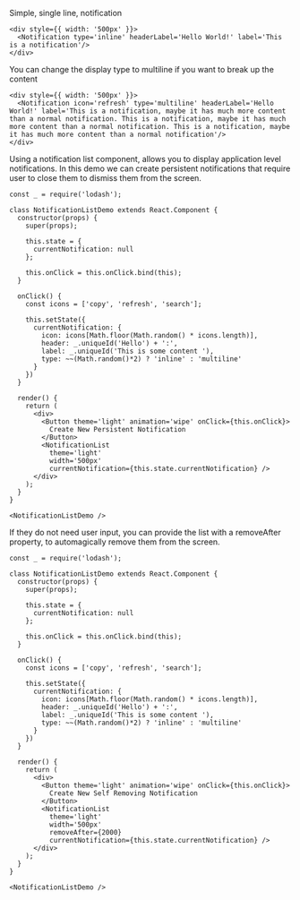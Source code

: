 Simple, single line, notification

```
<div style={{ width: '500px' }}>
  <Notification type='inline' headerLabel='Hello World!' label='This is a notification'/>
</div>
```

You can change the display type to multiline if you want to break up the content

```
<div style={{ width: '500px' }}>
  <Notification icon='refresh' type='multiline' headerLabel='Hello World!' label='This is a notification, maybe it has much more content than a normal notification. This is a notification, maybe it has much more content than a normal notification. This is a notification, maybe it has much more content than a normal notification'/>
</div>
```

Using a notification list component, allows you to display application level notifications. In this demo we can create persistent notifications that require user to close them to dismiss them from the screen.
```
const _ = require('lodash');

class NotificationListDemo extends React.Component {
  constructor(props) {
    super(props);

    this.state = {
      currentNotification: null
    };

    this.onClick = this.onClick.bind(this);
  }

  onClick() {
    const icons = ['copy', 'refresh', 'search'];

    this.setState({
      currentNotification: {
        icon: icons[Math.floor(Math.random() * icons.length)],
        header: _.uniqueId('Hello') + ':',
        label: _.uniqueId('This is some content '),
        type: ~~(Math.random()*2) ? 'inline' : 'multiline'
      }
    })
  }

  render() {
    return (
      <div>
        <Button theme='light' animation='wipe' onClick={this.onClick}>
          Create New Persistent Notification
        </Button>
        <NotificationList
          theme='light'
          width='500px'
          currentNotification={this.state.currentNotification} />
      </div>
    );
  }
}

<NotificationListDemo />
```

If they do not need user input, you can provide the list with a removeAfter property, to automagically remove them from the screen.
```
const _ = require('lodash');

class NotificationListDemo extends React.Component {
  constructor(props) {
    super(props);

    this.state = {
      currentNotification: null
    };

    this.onClick = this.onClick.bind(this);
  }

  onClick() {
    const icons = ['copy', 'refresh', 'search'];

    this.setState({
      currentNotification: {
        icon: icons[Math.floor(Math.random() * icons.length)],
        header: _.uniqueId('Hello') + ':',
        label: _.uniqueId('This is some content '),
        type: ~~(Math.random()*2) ? 'inline' : 'multiline'
      }
    })
  }

  render() {
    return (
      <div>
        <Button theme='light' animation='wipe' onClick={this.onClick}>
          Create New Self Removing Notification
        </Button>
        <NotificationList
          theme='light'
          width='500px'
          removeAfter={2000}
          currentNotification={this.state.currentNotification} />
      </div>
    );
  }
}

<NotificationListDemo />
```
